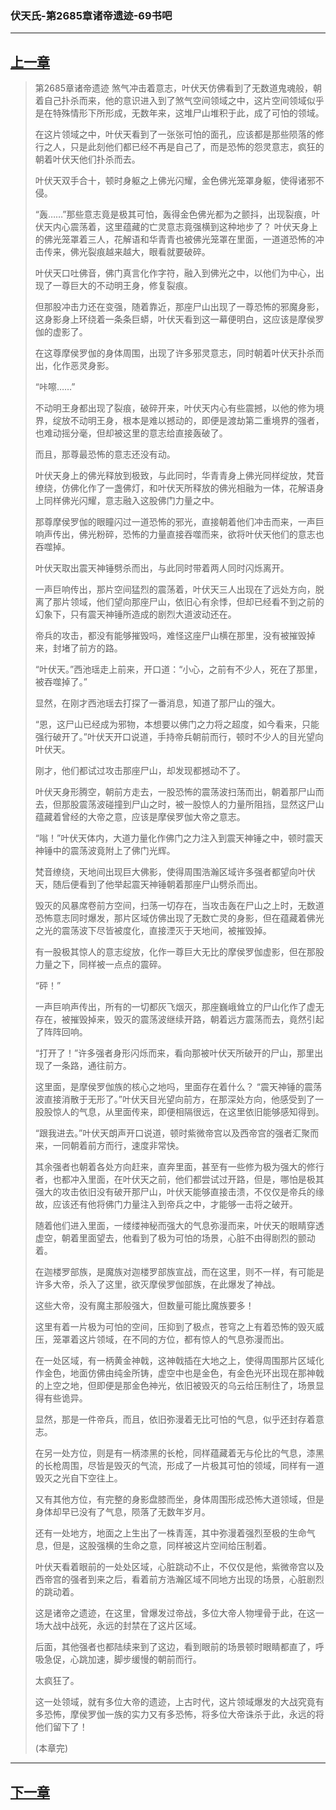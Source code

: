 ### 伏天氏-第2685章诸帝遗迹-69书吧

--------
[上一章](./c5d97b3fc549499520869126a3ff4bf5.md)
--------


>
>
>
>第2685章诸帝遗迹
>煞气冲击着意志，叶伏天仿佛看到了无数道鬼魂般，朝着自己扑杀而来，他的意识进入到了煞气空间领域之中，这片空间领域似乎是在特殊情形下所形成，无数年来，这堆尸山堆积于此，成了可怕的领域。
>
>在这片领域之中，叶伏天看到了一张张可怕的面孔，应该都是那些陨落的修行之人，只是此刻他们都已经不再是自己了，而是恐怖的怨灵意志，疯狂的朝着叶伏天他们扑杀而去。
>
>叶伏天双手合十，顿时身躯之上佛光闪耀，金色佛光笼罩身躯，使得诸邪不侵。
>
>“轰……”那些意志竟是极其可怕，轰得金色佛光都为之颤抖，出现裂痕，叶伏天内心震荡着，这里蕴藏的亡灵意志竟强横到这种地步了？
>叶伏天身上的佛光笼罩着三人，花解语和华青青也被佛光笼罩在里面，一道道恐怖的冲击传来，佛光裂痕越来越大，眼看就要破碎。
>
>叶伏天口吐佛音，佛门真言化作字符，融入到佛光之中，以他们为中心，出现了一尊巨大的不动明王身，修复裂痕。
>
>但那股冲击力还在变强，随着靠近，那座尸山出现了一尊恐怖的邪魔身影，这身影身上环绕着一条条巨蟒，叶伏天看到这一幕便明白，这应该是摩侯罗伽的虚影了。
>
>在这尊摩侯罗伽的身体周围，出现了许多邪灵意志，同时朝着叶伏天扑杀而出，化作恶灵身影。
>
>“咔嚓……”
>
>不动明王身都出现了裂痕，破碎开来，叶伏天内心有些震撼，以他的修为境界，绽放不动明王身，根本是难以撼动的，即便是渡劫第二重境界的强者，也难动摇分毫，但却被这里的意志给直接轰破了。
>
>而且，那尊最恐怖的意志还没有动。
>
>叶伏天身上的佛光释放到极致，与此同时，华青青身上佛光同样绽放，梵音缭绕，仿佛化作了一盏佛灯，和叶伏天所释放的佛光相融为一体，花解语身上同样佛光闪耀，意志融入这股佛门力量之中。
>
>那尊摩侯罗伽的眼瞳闪过一道恐怖的邪光，直接朝着他们冲击而来，一声巨响声传出，佛光粉碎，恐怖的力量直接吞噬而来，欲将叶伏天他们的意志也吞噬掉。
>
>叶伏天取出震天神锤劈杀而出，与此同时带着两人同时闪烁离开。
>
>一声巨响传出，那片空间猛烈的震荡着，叶伏天三人出现在了远处方向，脱离了那片领域，他们望向那座尸山，依旧心有余悸，但却已经看不到之前的幻象下，只有震天神锤所造成的剧烈大道波动还在。
>
>帝兵的攻击，都没有能够摧毁吗，难怪这座尸山横在那里，没有被摧毁掉来，封堵了前方的路。
>
>“叶伏天。”西池瑶走上前来，开口道：“小心，之前有不少人，死在了那里，被吞噬掉了。”
>
>显然，在刚才西池瑶去打探了一番消息，知道了那尸山的强大。
>
>“恩，这尸山已经成为邪物，本想要以佛门之力将之超度，如今看来，只能强行破开了。”叶伏天开口说道，手持帝兵朝前而行，顿时不少人的目光望向叶伏天。
>
>刚才，他们都试过攻击那座尸山，却发现都撼动不了。
>
>叶伏天身形腾空，朝前方走去，一股恐怖的震荡波扫荡而出，朝着那尸山而去，但那股震荡波碰撞到尸山之时，被一股惊人的力量所阻挡，显然这尸山蕴藏着曾经的大帝之意，应该是摩侯罗伽大帝之意志。
>
>“嗡！”叶伏天体内，大道力量化作佛门之力注入到震天神锤之中，顿时震天神锤中的震荡波竟附上了佛门光辉。
>
>梵音缭绕，天地间出现巨大佛影，使得周围浩瀚区域许多强者都望向叶伏天，随后便看到了他举起震天神锤朝着那座尸山劈杀而出。
>
>毁灭的风暴席卷前方空间，扫荡一切存在，当攻击轰在尸山之上时，无数道恐怖意志同时爆发，那片区域仿佛出现了无数亡灵的身影，但在蕴藏着佛光之光的震荡波下尽皆被度化，直接湮灭于天地间，被摧毁掉。
>
>有一股极其惊人的意志绽放，化作一尊巨大无比的摩侯罗伽虚影，但在那股力量之下，同样被一点点的震碎。
>
>“砰！”
>
>一声巨响声传出，所有的一切都灰飞烟灭，那座巍峨耸立的尸山化作了虚无存在，被摧毁掉来，毁灭的震荡波继续开路，朝着远方震荡而去，竟然引起了阵阵回响。
>
>“打开了！”许多强者身形闪烁而来，看向那被叶伏天所破开的尸山，那里出现了一条路，通往前方。
>
>这里面，是摩侯罗伽族的核心之地吗，里面存在着什么？
>“震天神锤的震荡波直接消散于无形了。”叶伏天目光望向前方，在那深处方向，他感受到了一股股惊人的气息，从里面传来，即便相隔很远，在这里依旧能够感知得到。
>
>“跟我进去。”叶伏天朗声开口说道，顿时紫微帝宫以及西帝宫的强者汇聚而来，一同朝着前方而行，速度非常快。
>
>其余强者也朝着各处方向赶来，直奔里面，甚至有一些修为极为强大的修行者，也都冲入里面，在叶伏天之前，他们都尝试过开路，但是，哪怕是极其强大的攻击依旧没有破开那尸山，叶伏天能够直接击溃，不仅仅是帝兵的缘故，应该还有他将佛门力量注入到帝兵之中，才能够一击将之破开。
>
>随着他们进入里面，一缕缕神秘而强大的气息弥漫而来，叶伏天的眼睛穿透虚空，朝着里面望去，他看到了极为可怕的场景，心脏不由得剧烈的颤动着。
>
>在迦楼罗部族，是魔族对迦楼罗部族宣战，而在这里，则不一样，有可能是许多大帝，杀入了这里，欲灭摩侯罗伽部族，在此爆发了神战。
>
>这些大帝，没有魔主那般强大，但数量可能比魔族要多！
>
>这里有着一片极为可怕的空间，压抑到了极点，苍穹之上有着恐怖的毁灭威压，笼罩着这片领域，在不同的方位，都有惊人的气息弥漫而出。
>
>在一处区域，有一柄黄金神戟，这神戟插在大地之上，使得周围那片区域化作金色，地面仿佛由纯金所铸，虚空中也是金色，有金色光环出现在那神戟的上空之地，但即便是那金色神光，依旧被毁灭的乌云给压制住了，场景显得有些诡异。
>
>显然，那是一件帝兵，而且，依旧弥漫着无比可怕的气息，似乎还封存着意志。
>
>在另一处方位，则是有一柄漆黑的长枪，同样蕴藏着无与伦比的气息，漆黑的长枪周围，尽皆是毁灭的气流，形成了一片极其可怕的领域，同样有一道毁灭之光自下空往上。
>
>又有其他方位，有完整的身影盘膝而坐，身体周围形成恐怖大道领域，但是身体却早已没有了气息，陨落了无数年岁月。
>
>还有一处地方，地面之上生出了一株青莲，其中弥漫着强烈至极的生命气息，但是，这股强横的生命之意，同样被这片空间给压制着。
>
>叶伏天看着眼前的一处处区域，心脏跳动不止，不仅仅是他，紫微帝宫以及西帝宫的强者到来之后，看着前方浩瀚区域不同地方出现的场景，心脏剧烈的跳动着。
>
>这是诸帝之遗迹，在这里，曾爆发过帝战，多位大帝人物埋骨于此，在这一场大战中战死，永远的封禁在了这片区域。
>
>后面，其他强者也都陆续来到了这边，看到眼前的场景顿时眼睛都直了，呼吸急促，心跳加速，脚步缓慢的朝前而行。
>
>太疯狂了。
>
>这一处领域，就有多位大帝的遗迹，上古时代，这片领域爆发的大战究竟有多恐怖，摩侯罗伽一族的实力又有多恐怖，将多位大帝诛杀于此，永远的将他们留下了！
>
>(本章完)
>
>

--------
[下一章](./12846180d1742309b6db19a6ec6bf632.md)
--------
